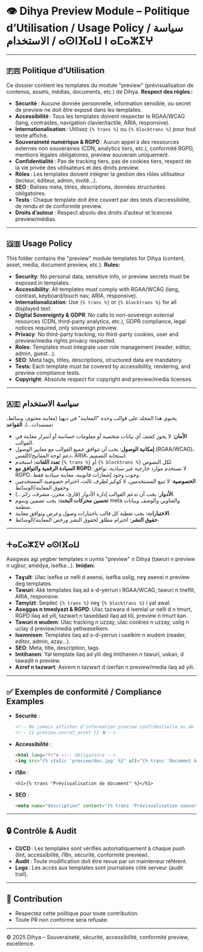 # 👁️ Dihya Preview Module – Politique d’Utilisation / Usage Policy / سياسة الاستخدام / ⴰⵙⵏⴼⴰⵡ ⵏ ⴰⵎⴰⵣⵉⵖ

---

## 🇫🇷 Politique d’Utilisation

Ce dossier contient les templates du module "preview" (prévisualisation de contenus, assets, médias, documents, etc.) de Dihya.
**Respect des règles :**
- **Sécurité** : Aucune donnée personnelle, information sensible, ou secret de preview ne doit être exposé dans les templates.
- **Accessibilité** : Tous les templates doivent respecter le RGAA/WCAG (lang, contrastes, navigation clavier/tactile, ARIA, responsive).
- **Internationalisation** : Utilisez `{% trans %}` ou `{% blocktrans %}` pour tout texte affiché.
- **Souveraineté numérique & RGPD** : Aucun appel à des ressources externes non souveraines (CDN, analytics tiers, etc.), conformité RGPD, mentions légales obligatoires, preview souverain uniquement.
- **Confidentialité** : Pas de tracking tiers, pas de cookies tiers, respect de la vie privée des utilisateurs et des droits preview.
- **Rôles** : Les templates doivent intégrer la gestion des rôles utilisateur (lecteur, éditeur, admin, invité…).
- **SEO** : Balises meta, titres, descriptions, données structurées obligatoires.
- **Tests** : Chaque template doit être couvert par des tests d’accessibilité, de rendu et de conformité preview.
- **Droits d’auteur** : Respect absolu des droits d’auteur et licences preview/médias.

---

## 🇬🇧 Usage Policy

This folder contains the "preview" module templates for Dihya (content, asset, media, document preview, etc.).
**Rules:**
- **Security**: No personal data, sensitive info, or preview secrets must be exposed in templates.
- **Accessibility**: All templates must comply with RGAA/WCAG (lang, contrast, keyboard/touch nav, ARIA, responsive).
- **Internationalization**: Use `{% trans %}` or `{% blocktrans %}` for all displayed text.
- **Digital Sovereignty & GDPR**: No calls to non-sovereign external resources (CDN, third-party analytics, etc.), GDPR compliance, legal notices required, only sovereign preview.
- **Privacy**: No third-party tracking, no third-party cookies, user and preview/media rights privacy respected.
- **Roles**: Templates must integrate user role management (reader, editor, admin, guest…).
- **SEO**: Meta tags, titles, descriptions, structured data are mandatory.
- **Tests**: Each template must be covered by accessibility, rendering, and preview compliance tests.
- **Copyright**: Absolute respect for copyright and preview/media licenses.

---

## 🇦🇪 سياسة الاستخدام

يحتوي هذا المجلد على قوالب وحدة "المعاينة" في ديهيا (معاينة محتوى، وسائط، مستندات...).
**القواعد:**
- **الأمان**: لا يجوز كشف أي بيانات شخصية أو معلومات حساسة أو أسرار معاينة في القوالب.
- **إمكانية الوصول**: يجب أن تتوافق جميع القوالب مع معايير الوصول (RGAA/WCAG)، دعم لوحة المفاتيح/اللمس، ARIA، استجابة التصميم.
- **تعدد اللغات**: استخدم `{% trans %}` أو `{% blocktrans %}` لكل النصوص.
- **السيادة الرقمية والتوافق مع RGPD**: لا تستخدم موارد خارجية غير سيادية، توافق RGPD، وجوب وجود إشعارات قانونية، معاينة سيادية فقط.
- **الخصوصية**: لا تتبع المستخدمين، لا كوكيز لطرف ثالث، احترام خصوصية المستخدمين وحقوق المعاينة/الوسائط.
- **الأدوار**: يجب أن تدعم القوالب إدارة الأدوار (قارئ، محرر، مشرف، زائر...).
- **تحسين محركات البحث**: يجب تضمين وسوم meta والعناوين والوصف وبيانات منظمة.
- **الاختبارات**: يجب تغطية كل قالب باختبارات وصول وعرض وتوافق معاينة.
- **حقوق النشر**: احترام مطلق لحقوق النشر ورخص المعاينة/الوسائط.

---

## ⵜⴰⵎⴰⵣⵉⵖ ⴰⵙⵏⴼⴰⵡ

Asegwas agi yegber templates n uγmis "preview" n Dihya (tawuri n preview n ugbur, amedya, isefka...).
**Imiḍan:**
- **Taɣult**: Ulac isefka ur nelli d asensi, isefka uslig, neɣ asensi n preview deg templates.
- **Tawuri**: Akk templates ilaq ad s-d-yerrun i RGAA/WCAG, tawuri n tneflit, ARIA, responsive.
- **Tamyizt**: Seqdec `{% trans %}` neɣ `{% blocktrans %}` i yal awal.
- **Aseggas n tmedyazt & RGPD**: Ulac tazwara d isemlal ur nelli d n tmurt, RGPD ilaq ad yili, tazwart n taseddast ilaq ad tili, preview n tmurt kan.
- **Tawuri n wudem**: Ulac tracking n uzzay, ulac cookies n uzzay, uslig n uclay d preview/media yettwaselkem.
- **Isemnisen**: Templates ilaq ad s-d-yerrun i uselkim n wudem (reader, editor, admin, azay...).
- **SEO**: Meta, title, description, tags.
- **Imtihanen**: Yal template ilaq ad yili deg imtihanen n tawuri, uskan, d tawaḍit n preview.
- **Azref n tazwart**: Asirem n tazwart d izerfan n preview/media ilaq ad yili.

---

## ✅ Exemples de conformité / Compliance Examples

- **Sécurité** :
  ```html
  <!-- Ne jamais afficher d’information preview confidentielle ou de donnée personnelle : -->
  <!-- {{ preview.secret_asset }} ❌ -->
  ```
- **Accessibilité** :
  ```html
  <html lang="fr"> <!-- Obligatoire -->
  <img src="{% static 'preview/doc.jpg' %}" alt="{% trans 'Document à prévisualiser' %}" />
  ```
- **i18n** :
  ```django
  <h1>{% trans "Prévisualisation de document" %}</h1>
  ```
- **SEO** :
  ```html
  <meta name="description" content="{% trans 'Prévisualisation souveraine, conforme RGPD et sécurisée' %}">
  ```

---

## 🔒 Contrôle & Audit

- **CI/CD** : Les templates sont vérifiés automatiquement à chaque push (lint, accessibilité, i18n, sécurité, conformité preview).
- **Audit** : Toute modification doit être revue par un mainteneur référent.
- **Logs** : Les accès aux templates sont journalisés côté serveur (audit trail).

---

## 🤝 Contribution

- Respectez cette politique pour toute contribution.
- Toute PR non conforme sera refusée.

---

© 2025 Dihya – Souveraineté, sécurité, accessibilité, conformité preview, excellence.
